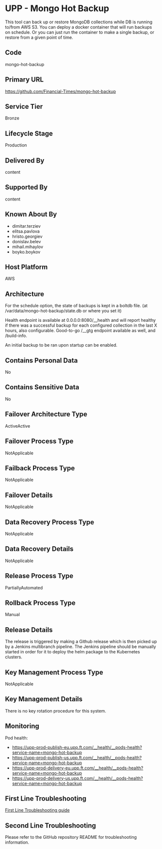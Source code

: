 # UPP - Mongo Hot Backup

This tool can back up or restore MongoDB collections while DB is running to/from AWS S3. You can deploy a docker container that will run backups on schedule. Or you can just run the container to make a single backup, or restore from a given point of time.

## Code

mongo-hot-backup

## Primary URL

<https://github.com/Financial-Times/mongo-hot-backup>

## Service Tier

Bronze

## Lifecycle Stage

Production

## Delivered By

content

## Supported By

content

## Known About By

- dimitar.terziev
- elitsa.pavlova
- hristo.georgiev
- donislav.belev
- mihail.mihaylov
- boyko.boykov

## Host Platform

AWS

## Architecture

For the schedule option, the state of backups is kept in a boltdb file. (at /var/data/mongo-hot-backup/state.db or where you set it)

Health endpoint is available at 0.0.0.0:8080/__health and will report healthy if there was a successful backup for each configured collection in the last X hours, also configurable. Good-to-go /__gtg endpoint available as well, and /build-info.

An initial backup to be ran upon startup can be enabled.

## Contains Personal Data

No

## Contains Sensitive Data

No

## Failover Architecture Type

ActiveActive

## Failover Process Type

NotApplicable

## Failback Process Type

NotApplicable

## Failover Details

NotApplicable

## Data Recovery Process Type

NotApplicable

## Data Recovery Details

NotApplicable

## Release Process Type

PartiallyAutomated

## Rollback Process Type

Manual

## Release Details

The release is triggered by making a Github release which is then picked up by a Jenkins multibranch pipeline. The Jenkins pipeline should be manually started in order for it to deploy the helm package to the Kubernetes clusters.

## Key Management Process Type

NotApplicable

## Key Management Details

There is no key rotation procedure for this system.

## Monitoring

Pod health:

- <https://upp-prod-publish-eu.upp.ft.com/__health/__pods-health?service-name=mongo-hot-backup>
- <https://upp-prod-publish-us.upp.ft.com/__health/__pods-health?service-name=mongo-hot-backup>
- <https://upp-prod-delivery-eu.upp.ft.com/__health/__pods-health?service-name=mongo-hot-backup>
- <https://upp-prod-delivery-us.upp.ft.com/__health/__pods-health?service-name=mongo-hot-backup>

## First Line Troubleshooting

[First Line Troubleshooting guide](https://github.com/Financial-Times/upp-docs/tree/master/guides/ops/first-line-troubleshooting)

## Second Line Troubleshooting

Please refer to the GitHub repository README for troubleshooting information.
